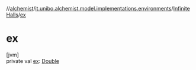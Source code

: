 //[alchemist](../../../index.md)/[it.unibo.alchemist.model.implementations.environments](../index.md)/[InfiniteHalls](index.md)/[ex](ex.md)

# ex

[jvm]\
private val [ex](ex.md): [Double](https://kotlinlang.org/api/latest/jvm/stdlib/kotlin/-double/index.html)
